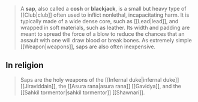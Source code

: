 > A **sap**, also called a **cosh** or **blackjack**, is a small but heavy type of [[Club|club]] often used to inflict nonlethal, incapacitating harm. It is typically made of a wide dense core, such as [[Lead|lead]], and wrapped in soft materials, such as leather. Its width and padding are meant to spread the force of a blow to reduce the chances that an assault with one will draw blood or break bones. As extremely simple [[Weapon|weapons]], saps are also often inexpensive.


## In religion

> Saps are the holy weapons of the [[Infernal duke|infernal duke]] [[Jiraviddain]], the [[Asura rana|asura rana]] [[Gavidya]], and the [[Sahkil tormentor|sahkil tormentor]] [[Shawnari]].







